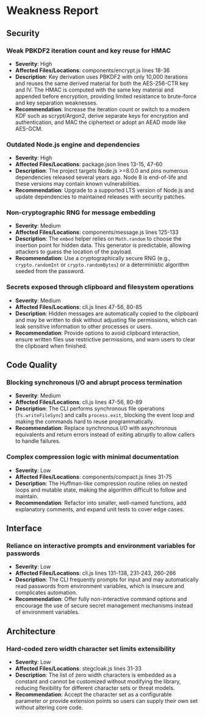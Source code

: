 # Weakness Report

## Security

### Weak PBKDF2 iteration count and key reuse for HMAC
- **Severity**: High
- **Affected Files/Locations**: components/encrypt.js lines 18-36
- **Description**: Key derivation uses PBKDF2 with only 10,000 iterations and reuses the same derived material for both the AES-256-CTR key and IV. The HMAC is computed with the same key material and appended before encryption, providing limited resistance to brute-force and key separation weaknesses.
- **Recommendation**: Increase the iteration count or switch to a modern KDF such as scrypt/Argon2, derive separate keys for encryption and authentication, and MAC the ciphertext or adopt an AEAD mode like AES-GCM.

### Outdated Node.js engine and dependencies
- **Severity**: High
- **Affected Files/Locations**: package.json lines 13-15, 47-60
- **Description**: The project targets Node.js >=8.0.0 and pins numerous dependencies released several years ago. Node 8 is end-of-life and these versions may contain known vulnerabilities.
- **Recommendation**: Upgrade to a supported LTS version of Node.js and update dependencies to maintained releases with security patches.

### Non-cryptographic RNG for message embedding
- **Severity**: Medium
- **Affected Files/Locations**: components/message.js lines 125-133
- **Description**: The `embed` helper relies on `Math.random` to choose the insertion point for hidden data. This generator is predictable, allowing attackers to guess the location of the payload.
- **Recommendation**: Use a cryptographically secure RNG (e.g., `crypto.randomInt` or `crypto.randomBytes`) or a deterministic algorithm seeded from the password.

### Secrets exposed through clipboard and filesystem operations
- **Severity**: Medium
- **Affected Files/Locations**: cli.js lines 47-56, 80-85
- **Description**: Hidden messages are automatically copied to the clipboard and may be written to disk without adjusting file permissions, which can leak sensitive information to other processes or users.
- **Recommendation**: Provide options to avoid clipboard interaction, ensure written files use restrictive permissions, and warn users to clear the clipboard when finished.

## Code Quality

### Blocking synchronous I/O and abrupt process termination
- **Severity**: Medium
- **Affected Files/Locations**: cli.js lines 47-56, 80-89
- **Description**: The CLI performs synchronous file operations (`fs.writeFileSync`) and calls `process.exit`, blocking the event loop and making the commands hard to reuse programmatically.
- **Recommendation**: Replace synchronous I/O with asynchronous equivalents and return errors instead of exiting abruptly to allow callers to handle failures.

### Complex compression logic with minimal documentation
- **Severity**: Low
- **Affected Files/Locations**: components/compact.js lines 31-75
- **Description**: The Huffman-like compression routine relies on nested loops and mutable state, making the algorithm difficult to follow and maintain.
- **Recommendation**: Refactor into smaller, well-named functions, add explanatory comments, and expand unit tests to cover edge cases.

## Interface

### Reliance on interactive prompts and environment variables for passwords
- **Severity**: Low
- **Affected Files/Locations**: cli.js lines 131-138, 231-243, 260-266
- **Description**: The CLI frequently prompts for input and may automatically read passwords from environment variables, which is insecure and complicates automation.
- **Recommendation**: Offer fully non-interactive command options and encourage the use of secure secret management mechanisms instead of environment variables.

## Architecture

### Hard-coded zero width character set limits extensibility
- **Severity**: Low
- **Affected Files/Locations**: stegcloak.js lines 31-33
- **Description**: The list of zero width characters is embedded as a constant and cannot be customized without modifying the library, reducing flexibility for different character sets or threat models.
- **Recommendation**: Accept the character set as a configurable parameter or provide extension points so users can supply their own set without altering core code.

